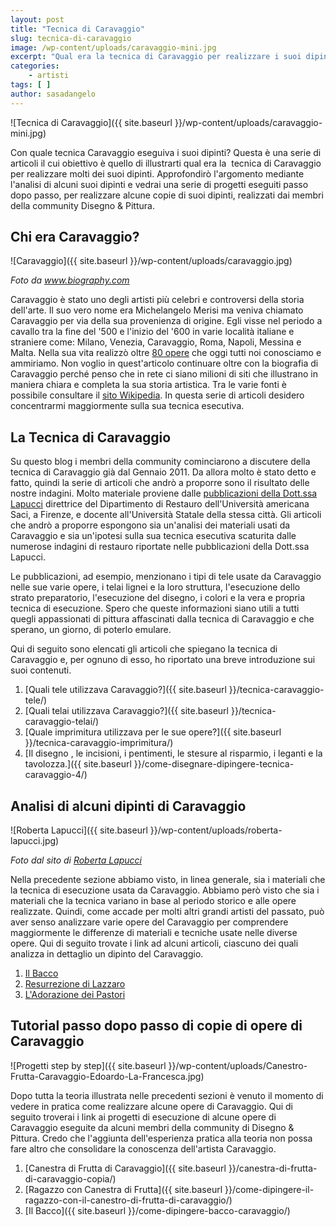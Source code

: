 ```yaml
---
layout: post
title: "Tecnica di Caravaggio"
slug: tecnica-di-caravaggio
image: /wp-content/uploads/caravaggio-mini.jpg
excerpt: "Qual era la tecnica di Caravaggio per realizzare i suoi dipinti? Questa serie di articoli ti spiegherà come Caravaggio realizzò i suoi dipinti."
categories:
    - artisti
tags: [ ]
author: sasadangelo
---
```


![Tecnica di Caravaggio]({{ site.baseurl }}/wp-content/uploads/caravaggio-mini.jpg)

Con quale tecnica Caravaggio eseguiva i suoi dipinti? Questa è una serie di articoli il cui obiettivo è quello di illustrarti qual era la  tecnica di Caravaggio per realizzare molti dei suoi dipinti. Approfondirò l'argomento mediante l'analisi di alcuni suoi dipinti e vedrai una serie di progetti eseguiti passo dopo passo, per realizzare alcune copie di suoi dipinti, realizzati dai membri della community Disegno & Pittura.

## Chi era Caravaggio?

![Caravaggio]({{ site.baseurl }}/wp-content/uploads/caravaggio.jpg)

_Foto da www.biography.com_

Caravaggio è stato uno degli artisti più celebri e controversi della storia dell'arte. Il suo vero nome era Michelangelo Merisi ma veniva chiamato Caravaggio per via della sua provenienza di origine. Egli visse nel periodo a cavallo tra la fine del '500 e l'inizio del '600 in varie località italiane e straniere come: Milano, Venezia, Caravaggio, Roma, Napoli, Messina e Malta. Nella sua vita realizzò oltre [80 opere](https://it.wikipedia.org/wiki/Opere_di_Caravaggio) che oggi tutti noi conosciamo e ammiriamo. Non voglio in quest'articolo continuare oltre con la biografia di Caravaggio perché penso che in rete ci siano milioni di siti che illustrano in maniera chiara e completa la sua storia artistica. Tra le varie fonti è possibile consultare il [sito Wikipedia](https://it.wikipedia.org/wiki/Michelangelo_Merisi_da_Caravaggio). In questa serie di articoli desidero concentrarmi maggiormente sulla sua tecnica esecutiva.

## La Tecnica di Caravaggio

Su questo blog i membri della community cominciarono a discutere della tecnica di Caravaggio già dal Gennaio 2011. Da allora molto è stato detto e fatto, quindi la serie di articoli che andrò a proporre sono il risultato delle nostre indagini. Molto materiale proviene dalle [pubblicazioni della Dott.ssa Lapucci](http://www.robertalapucci.com/pdf.html) direttrice del Dipartimento di Restauro dell'Università americana Saci, a Firenze, e docente all'Università Statale della stessa città. Gli articoli che andrò a proporre espongono sia un'analisi dei materiali usati da Caravaggio e sia un'ipotesi sulla sua tecnica esecutiva scaturita dalle numerose indagini di restauro riportate nelle pubblicazioni della Dott.ssa Lapucci.

Le pubblicazioni, ad esempio, menzionano i tipi di tele usate da Caravaggio nelle sue varie opere, i telai lignei e la loro struttura, l'esecuzione dello strato preparatorio, l'esecuzione del disegno, i colori e la vera e propria tecnica di esecuzione. Spero che queste informazioni siano utili a tutti quegli appassionati di pittura affascinati dalla tecnica di Caravaggio e che sperano, un giorno, di poterlo emulare.

Qui di seguito sono elencati gli articoli che spiegano la tecnica di Caravaggio e, per ognuno di esso, ho riportato una breve introduzione sui suoi contenuti.

1. [Quali tele utilizzava Caravaggio?]({{ site.baseurl }}/tecnica-caravaggio-tele/)
2. [Quali telai utilizzava Caravaggio?]({{ site.baseurl }}/tecnica-caravaggio-telai/)
3. [Quale imprimitura utilizzava per le sue opere?]({{ site.baseurl }}/tecnica-caravaggio-imprimitura/)
4. [Il disegno , le incisioni, i pentimenti, le stesure al risparmio, i leganti e la tavolozza.]({{ site.baseurl }}/come-disegnare-dipingere-tecnica-caravaggio-4/)

## Analisi di alcuni dipinti di Caravaggio

![Roberta Lapucci]({{ site.baseurl }}/wp-content/uploads/roberta-lapucci.jpg)

_Foto dal sito di [Roberta Lapucci](http://www.robertalapucci.com/)_

Nella precedente sezione abbiamo visto, in linea generale, sia i materiali che la tecnica di esecuzione usata da Caravaggio. Abbiamo però visto che sia i materiali che la tecnica variano in base al periodo storico e alle opere realizzate. Quindi, come accade per molti altri grandi artisti del passato, può aver senso analizzare varie opere del Caravaggio per comprendere maggiormente le differenze di materiali e tecniche usate nelle diverse opere. Qui di seguito trovate i link ad alcuni articoli, ciascuno dei quali analizza in dettaglio un dipinto del Caravaggio.

1. [Il Bacco](http://www.robertalapucci.com/pdf/2009.pdf)
2. [Resurrezione di Lazzaro](http://www.robertalapucci.com/pdf/1994.pdf)
3. [L'Adorazione dei Pastori](http://www.robertalapucci.com/pdf/1994.pdf)

## Tutorial passo dopo passo di copie di opere di Caravaggio

![Progetti step by step]({{ site.baseurl }}/wp-content/uploads/Canestro-Frutta-Caravaggio-Edoardo-La-Francesca.jpg)

Dopo tutta la teoria illustrata nelle precedenti sezioni è venuto il momento di vedere in pratica come realizzare alcune opere di Caravaggio. Qui di seguito troverai i link ai progetti di esecuzione di alcune opere di Caravaggio eseguite da alcuni membri della community di Disegno & Pittura. Credo che l'aggiunta dell'esperienza pratica alla teoria non possa fare altro che consolidare la conoscenza dell'artista Caravaggio.

1. [Canestra di Frutta di Caravaggio]({{ site.baseurl }}/canestra-di-frutta-di-caravaggio-copia/)
2. [Ragazzo con Canestra di Frutta]({{ site.baseurl }}/come-dipingere-il-ragazzo-con-il-canestro-di-frutta-di-caravaggio/)
3. [Il Bacco]({{ site.baseurl }}/come-dipingere-bacco-caravaggio/)
